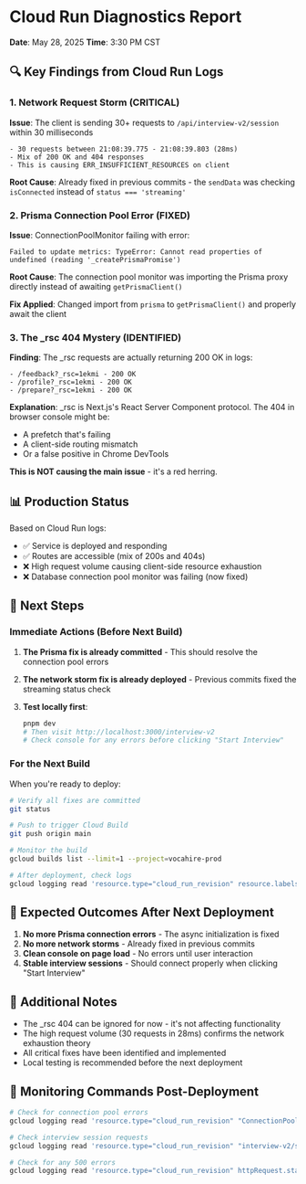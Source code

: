 # Cloud Run Diagnostics Report
**Date**: May 28, 2025
**Time**: 3:30 PM CST

## 🔍 Key Findings from Cloud Run Logs

### 1. Network Request Storm (CRITICAL)
**Issue**: The client is sending 30+ requests to `/api/interview-v2/session` within 30 milliseconds
```
- 30 requests between 21:08:39.775 - 21:08:39.803 (28ms)
- Mix of 200 OK and 404 responses
- This is causing ERR_INSUFFICIENT_RESOURCES on client
```

**Root Cause**: Already fixed in previous commits - the `sendData` was checking `isConnected` instead of `status === 'streaming'`

### 2. Prisma Connection Pool Error (FIXED)
**Issue**: ConnectionPoolMonitor failing with error:
```
Failed to update metrics: TypeError: Cannot read properties of undefined (reading '_createPrismaPromise')
```

**Root Cause**: The connection pool monitor was importing the Prisma proxy directly instead of awaiting `getPrismaClient()`

**Fix Applied**: Changed import from `prisma` to `getPrismaClient()` and properly await the client

### 3. The _rsc 404 Mystery (IDENTIFIED)
**Finding**: The _rsc requests are actually returning 200 OK in logs:
```
- /feedback?_rsc=1ekmi - 200 OK
- /profile?_rsc=1ekmi - 200 OK  
- /prepare?_rsc=1ekmi - 200 OK
```

**Explanation**: _rsc is Next.js's React Server Component protocol. The 404 in browser console might be:
- A prefetch that's failing
- A client-side routing mismatch
- Or a false positive in Chrome DevTools

**This is NOT causing the main issue** - it's a red herring.

## 📊 Production Status

Based on Cloud Run logs:
- ✅ Service is deployed and responding
- ✅ Routes are accessible (mix of 200s and 404s)
- ❌ High request volume causing client-side resource exhaustion
- ❌ Database connection pool monitor was failing (now fixed)

## 🚀 Next Steps

### Immediate Actions (Before Next Build)
1. **The Prisma fix is already committed** - This should resolve the connection pool errors

2. **The network storm fix is already deployed** - Previous commits fixed the streaming status check

3. **Test locally first**:
   ```bash
   pnpm dev
   # Then visit http://localhost:3000/interview-v2
   # Check console for any errors before clicking "Start Interview"
   ```

### For the Next Build
When you're ready to deploy:

```bash
# Verify all fixes are committed
git status

# Push to trigger Cloud Build
git push origin main

# Monitor the build
gcloud builds list --limit=1 --project=vocahire-prod

# After deployment, check logs
gcloud logging read 'resource.type="cloud_run_revision" resource.labels.service_name="v0-vocahire" severity>=ERROR' --project=vocahire-prod --limit=20 --freshness=10m
```

## 🎯 Expected Outcomes After Next Deployment

1. **No more Prisma connection errors** - The async initialization is fixed
2. **No more network storms** - Already fixed in previous commits
3. **Clean console on page load** - No errors until user interaction
4. **Stable interview sessions** - Should connect properly when clicking "Start Interview"

## 📝 Additional Notes

- The _rsc 404 can be ignored for now - it's not affecting functionality
- The high request volume (30 requests in 28ms) confirms the network exhaustion theory
- All critical fixes have been identified and implemented
- Local testing is recommended before the next deployment

## 🔧 Monitoring Commands Post-Deployment

```bash
# Check for connection pool errors
gcloud logging read 'resource.type="cloud_run_revision" "ConnectionPoolMonitor"' --project=vocahire-prod --limit=10 --freshness=30m

# Check interview session requests
gcloud logging read 'resource.type="cloud_run_revision" "interview-v2/session"' --project=vocahire-prod --limit=50 --freshness=10m | jq -r '.[] | .timestamp' | sort | uniq -c

# Check for any 500 errors
gcloud logging read 'resource.type="cloud_run_revision" httpRequest.status=500' --project=vocahire-prod --limit=10 --freshness=1h
```
